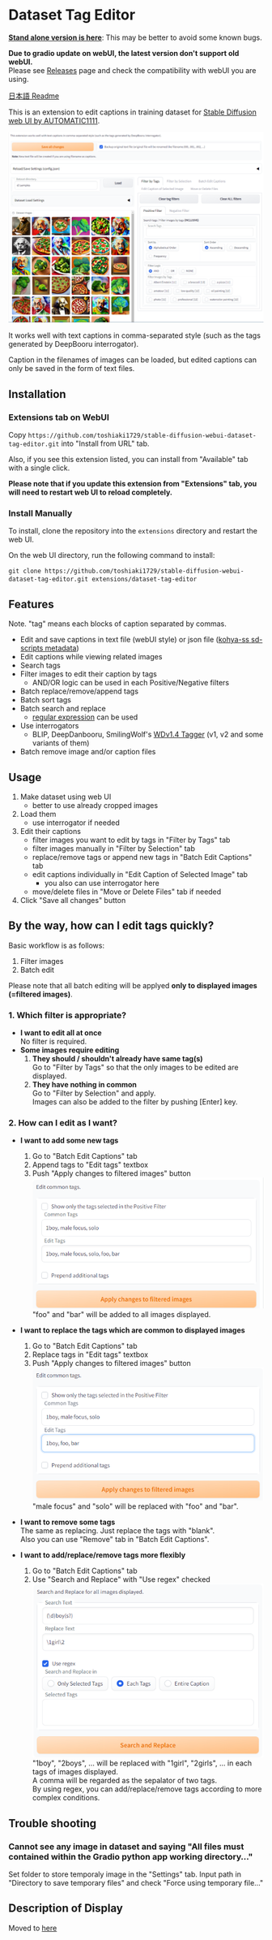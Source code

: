 # Dataset Tag Editor
[**Stand alone version is here**](https://github.com/toshiaki1729/dataset-tag-editor-standalone): This may be better to avoid some known bugs.

**Due to gradio update on webUI, the latest version don't support old webUI.**  
Please see [Releases](https://github.com/toshiaki1729/stable-diffusion-webui-dataset-tag-editor/releases) page and check the compatibility with webUI you are using.

[日本語 Readme](README-JP.md)

This is an extension to edit captions in training dataset for [Stable Diffusion web UI by AUTOMATIC1111](https://github.com/AUTOMATIC1111/stable-diffusion-webui).

![](ss01.png)

It works well with text captions in comma-separated style (such as the tags generated by DeepBooru interrogator).

Caption in the filenames of images can be loaded, but edited captions can only be saved in the form of text files.

## Installation
### Extensions tab on WebUI
Copy `https://github.com/toshiaki1729/stable-diffusion-webui-dataset-tag-editor.git` into "Install from URL" tab.

Also, if you see this extension listed, you can install from "Available" tab with a single click.

**Please note that if you update this extension from "Extensions" tab, you will need to restart web UI to reload completely.**  

### Install Manually
To install, clone the repository into the `extensions` directory and restart the web UI.

On the web UI directory, run the following command to install:
```commandline
git clone https://github.com/toshiaki1729/stable-diffusion-webui-dataset-tag-editor.git extensions/dataset-tag-editor
```

## Features
Note. "tag" means each blocks of caption separated by commas.
- Edit and save captions in text file (webUI style) or json file ([kohya-ss sd-scripts metadata](https://github.com/kohya-ss/sd-scripts))
- Edit captions while viewing related images
- Search tags
- Filter images to edit their caption by tags
  - AND/OR logic can be used in each Positive/Negative filters
- Batch replace/remove/append tags
- Batch sort tags
- Batch search and replace
  - [regular expression](https://docs.python.org/3/library/re.html#regular-expression-syntax) can be used
- Use interrogators
  - BLIP, DeepDanbooru, SmilingWolf's [WDv1.4 Tagger](https://huggingface.co/SmilingWolf) (v1, v2 and some variants of them)
- Batch remove image and/or caption files


## Usage
1. Make dataset using web UI
    - better to use already cropped images
1. Load them
    - use interrogator if needed
1. Edit their captions
    - filter images you want to edit by tags in "Filter by Tags" tab
    - filter images manually in "Filter by Selection" tab
    - replace/remove tags or append new tags in "Batch Edit Captions" tab
    - edit captions individually in "Edit Caption of Selected Image" tab
      - you also can use interrogator here
    - move/delete files in "Move or Delete Files" tab if needed
1. Click "Save all changes" button


## By the way, how can I edit tags quickly?

Basic workflow is as follows:

1. Filter images
1. Batch edit

Please note that all batch editing will be applyed **only to displayed images (=filtered images)**.

### 1. Which filter is appropriate?
- **I want to edit all at once**  
  No filter is required.
- **Some images require editing**  
  1. **They should / shouldn't already have same tag(s)**  
    Go to "Filter by Tags" so that the only images to be edited are displayed.
  1. **They have nothing in common**  
    Go to "Filter by Selection" and apply.  
    Images can also be added to the filter by pushing [Enter] key.

### 2. How can I edit as I want?
- **I want to add some new tags**
  1. Go to "Batch Edit Captions" tab
  1. Append tags to "Edit tags" textbox
  1. Push "Apply changes to filtered images" button  
  ![](pic/ss08.png)  
  "foo" and "bar" will be added to all images displayed.

- **I want to replace the tags which are common to displayed images**
  1. Go to "Batch Edit Captions" tab
  1. Replace tags in "Edit tags" textbox
  1. Push "Apply changes to filtered images" button  
  ![](pic/ss09.png)  
  "male focus" and "solo" will be replaced with "foo" and "bar".

- **I want to remove some tags**  
  The same as replacing. Just replace the tags with "blank".  
  Also you can use "Remove" tab in "Batch Edit Captions".

- **I want to add/replace/remove tags more flexibly**
  1. Go to "Batch Edit Captions" tab
  2. Use "Search and Replace" with "Use regex" checked  
  ![](pic/ss10.png)  
  "1boy", "2boys", … will be replaced with "1girl", "2girls", … in each tags of images displayed.  
  A comma will be regarded as the sepalator of two tags.  
  By using regex, you can add/replace/remove tags according to more complex conditions.


## Trouble shooting
### Cannot see any image in dataset and saying "All files must contained within the Gradio python app working directory…"
Set folder to store temporaly image in the "Settings" tab.
Input path in "Directory to save temporary files" and check "Force using temporary file…"


## Description of Display

Moved to [here](DESCRIPTION_OF_DISPLAY.md)
